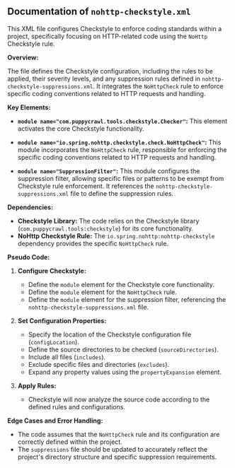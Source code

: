 ## Documentation of `nohttp-checkstyle.xml`

This XML file configures Checkstyle to enforce coding standards within a project, specifically focusing on HTTP-related code using the `NoHttp` Checkstyle rule.

**Overview:**

The file defines the Checkstyle configuration, including the rules to be applied, their severity levels, and any suppression rules defined in `nohttp-checkstyle-suppressions.xml`. It integrates the `NoHttpCheck` rule to enforce specific coding conventions related to HTTP requests and handling.

**Key Elements:**

* **`module name="com.puppycrawl.tools.checkstyle.Checker"`:** This element activates the core Checkstyle functionality.

* **`module name="io.spring.nohttp.checkstyle.check.NoHttpCheck"`:** This module incorporates the `NoHttpCheck` rule, responsible for enforcing the specific coding conventions related to HTTP requests and handling.

* **`module name="SuppressionFilter"`:** This module configures the suppression filter, allowing specific files or patterns to be exempt from Checkstyle rule enforcement. It references the `nohttp-checkstyle-suppressions.xml` file to define the suppression rules.

**Dependencies:**

* **Checkstyle Library:** The code relies on the Checkstyle library (`com.puppycrawl.tools:checkstyle`) for its core functionality.
* **NoHttp Checkstyle Rule:** The `io.spring.nohttp:nohttp-checkstyle` dependency provides the specific `NoHttpCheck` rule.

**Pseudo Code:**

1. **Configure Checkstyle:**
   - Define the `module` element for the Checkstyle core functionality.
   - Define the `module` element for the `NoHttpCheck` rule.
   - Define the `module` element for the suppression filter, referencing the `nohttp-checkstyle-suppressions.xml` file.

2. **Set Configuration Properties:**
   - Specify the location of the Checkstyle configuration file (`configLocation`).
   - Define the source directories to be checked (`sourceDirectories`).
   - Include all files (`includes`).
   - Exclude specific files and directories (`excludes`).
   - Expand any property values using the `propertyExpansion` element.

3. **Apply Rules:**
   - Checkstyle will now analyze the source code according to the defined rules and configurations.


**Edge Cases and Error Handling:**

* The code assumes that the `NoHttpCheck` rule and its configuration are correctly defined within the project.
* The `suppressions` file should be updated to accurately reflect the project's directory structure and specific suppression requirements.



